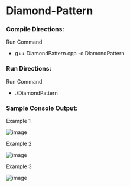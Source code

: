 # Diamond-Pattern

### Compile Directions:
Run Command
- g++ DiamondPattern.cpp -o DiamondPattern
### Run Directions:
Run Command
- ./DiamondPattern
### Sample Console Output:
Example 1

![image](https://github.com/SkwarczynskiP/Diamond-Pattern/assets/123986100/0691c535-bdb1-4204-a623-b4047e51a79d)

Example 2

![image](https://github.com/SkwarczynskiP/Diamond-Pattern/assets/123986100/aad04136-5f15-450c-9a7f-4efdcf19a734)

Example 3

![image](https://github.com/SkwarczynskiP/Diamond-Pattern/assets/123986100/b6949fa9-ff23-4833-8c36-7f308250483c)

